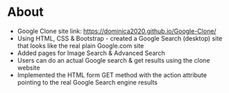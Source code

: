 # About
- Google Clone site link: https://dominica2020.github.io/Google-Clone/
- Using HTML, CSS & Bootstrap - created a Google Search (desktop) site that looks like the real plain Google.com site
- Added pages for Image Search & Advanced Search
- Users can do an actual Google search & get results using the clone website
- Implemented the HTML form GET method with the action attribute pointing to the real Google Search engine results

